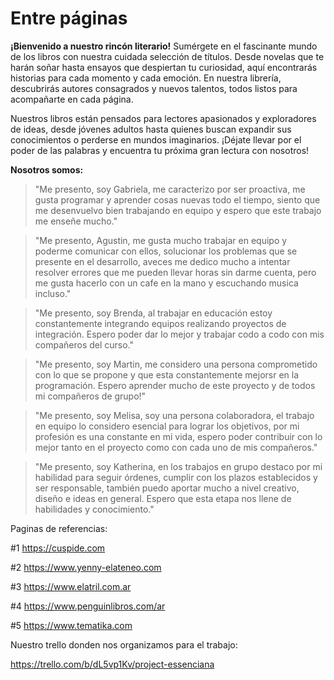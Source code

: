 <h1>Entre páginas</h1>

**¡Bienvenido a nuestro rincón literario!** Sumérgete en el fascinante mundo de los libros con nuestra cuidada selección de títulos. Desde novelas que te harán soñar hasta ensayos que despiertan tu curiosidad, aquí encontrarás historias para cada momento y cada emoción. En nuestra librería, descubrirás autores consagrados y nuevos talentos, todos listos para acompañarte en cada página.

Nuestros libros están pensados para lectores apasionados y exploradores de ideas, desde jóvenes adultos hasta quienes buscan expandir sus conocimientos o perderse en mundos imaginarios. ¡Déjate llevar por el poder de las palabras y encuentra tu próxima gran lectura con nosotros!

**Nosotros somos:**

> "Me presento, soy Gabriela, me caracterizo por ser proactiva, me gusta programar y aprender cosas nuevas todo el tiempo, siento que me desenvuelvo bien trabajando en equipo y espero que este trabajo me enseñe mucho."

> "Me presento, Agustin, me gusta mucho trabajar en equipo y poderme comunicar con ellos, solucionar los problemas que se presente en el desarrollo, aveces me dedico mucho a intentar resolver errores que me pueden llevar horas sin darme cuenta, pero me gusta hacerlo con un cafe en la mano y escuchando musica incluso."

> "Me presento, soy Brenda, al trabajar en educación estoy constantemente integrando equipos realizando proyectos de integración. Espero poder dar lo mejor y trabajar codo a codo con mis compañeros del curso."

> "Me presento, soy Martin, me considero una persona comprometido con lo que se propone y que esta constantemente mejorsr en la programación. Espero aprender mucho de este proyecto y de todos mi compañeros de grupo!"

> "Me presento, soy Melisa, soy una persona colaboradora, el trabajo en equipo lo considero esencial para lograr los objetivos, por mi profesión es una constante en mi vida, espero poder contribuir con lo mejor tanto en el proyecto como con cada uno de mis compañeros."

> "Me presento, soy Katherina, en los trabajos en grupo destaco por mi habilidad para seguir órdenes, cumplir con los plazos establecidos y ser responsable, también puedo aportar mucho a nivel creativo, diseño e ideas en general. Espero que esta etapa nos llene de habilidades y conocimiento."


Paginas de referencias:

#1 https://cuspide.com

#2 https://www.yenny-elateneo.com

#3 https://www.elatril.com.ar

#4 https://www.penguinlibros.com/ar

#5 https://www.tematika.com


Nuestro trello donden nos organizamos para el trabajo:

https://trello.com/b/dL5vp1Kv/project-essenciana
